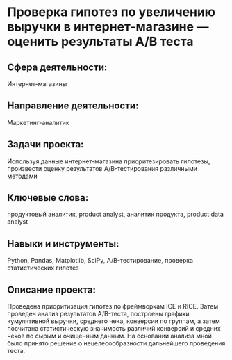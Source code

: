 # Проверка гипотез по увеличению выручки в интернет-магазине — оценить результаты A/B теста

## Сфера деятельности:
Интернет-магазины
## Направление деятельности:
Маркетинг-аналитик
## Задачи проекта:
Используя данные интернет-магазина приоритезировать гипотезы, произвести оценку результатов A/B-тестирования различными методами
## Ключевые слова:
продуктовый аналитик, product analyst, аналитик продукта, product data analyst
## Навыки и инструменты:
Python, Pandas, Matplotlib, SciPy, A/B-тестирование, проверка статистических гипотез
## Описание проекта:
Проведена приоритизация гипотез по фреймворкам ICE и RICE. Затем проведен анализ
результатов A/B-теста, построены графики кумулятивной выручки, среднего чека,
конверсии по группам, а затем посчитана статистическую значимость различий конверсий
и средних чеков по сырым и очищенным данным. На основании анализа мной было
принято решение о нецелесообразности дальнейшего проведения теста.
